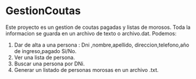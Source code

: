 # GestionCoutas
Este proyecto es un gestion de coutas pagadas y listas de morosos.
Toda la informacion se guarda en un archivo de texto o archivo.dat.
Podemos:
1) Dar de alta a una persona : Dni ,nombre,apellido, direccion,telefono,año de ingreso,pagado Si/No.
2) Ver una lista de persona.
3) Buscar una persona por DNi.
4) Generar un listado de personas  morosas en un archivo .txt.
